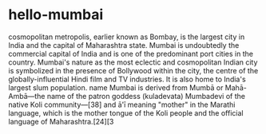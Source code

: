# hello-mumbai
 cosmopolitan metropolis, earlier known as Bombay, is the largest city in India and the capital of Maharashtra state.
Mumbai is undoubtedly the commercial capital of India and is one of the predominant port cities in the country. Mumbai's nature as the most eclectic and cosmopolitan Indian city is symbolized in the presence of Bollywood within the city, the centre of the globally-influential Hindi film and TV industries. It is also home to India's largest slum population.
name Mumbai is derived from Mumbā or Mahā-Ambā—the name of the patron goddess (kuladevata) Mumbadevi of the native Koli community—[38] and ā'ī meaning "mother" in the Marathi language, which is the mother tongue of the Koli people and the official language of Maharashtra.[24][3
